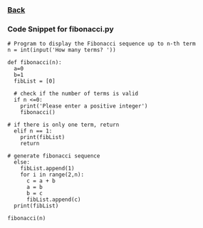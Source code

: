 ### <td><a href="https://alexd017.github.io/Tri3-IndivRepo/">Back</a></td>

### Code Snippet for fibonacci.py

    # Program to display the Fibonacci sequence up to n-th term
    n = int(input('How many terms? '))

    def fibonacci(n):
      a=0
      b=1
      fibList = [0]

      # check if the number of terms is valid
      if n <=0:
        print('Please enter a positive integer')
        fibonacci()
    
    # if there is only one term, return 
      elif n == 1:
        print(fibList)
        return

    # generate fibonacci sequence
      else:
        fibList.append(1)
        for i in range(2,n):
          c = a + b
          a = b
          b = c
          fibList.append(c)
      print(fibList)

    fibonacci(n)
